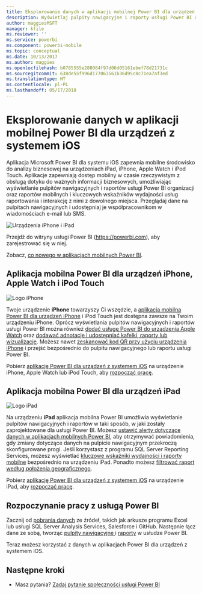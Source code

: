 ```yaml
---
title: Eksplorowanie danych w aplikacji mobilnej Power BI dla urządzeń z systemem iOS
description: Wyświetlaj pulpity nawigacyjne i raporty usługi Power BI oraz raporty mobilne i kluczowe wskaźniki wydajności usług raportowania i korzystaj z nich na urządzeniach iPad, iPhone, Apple Watch i iPod Touch.
author: maggiesMSFT
manager: kfile
ms.reviewer: ''
ms.service: powerbi
ms.component: powerbi-mobile
ms.topic: conceptual
ms.date: 10/13/2017
ms.author: maggies
ms.openlocfilehash: b0785555e288084f97d06d05161ebef78d21731c
ms.sourcegitcommit: 638de55f996d177063561b36d95c8c71ea7af3ed
ms.translationtype: HT
ms.contentlocale: pl-PL
ms.lasthandoff: 05/17/2018
---
```

# <a name="explore-your-data-on-the-power-bi-mobile-app-for-ios-devices"></a>Eksplorowanie danych w aplikacji mobilnej Power BI dla urządzeń z systemem iOS
Aplikacja Microsoft Power BI dla systemu iOS zapewnia mobilne środowisko do analizy biznesowej na urządzeniach iPad, iPhone, Apple Watch i iPod Touch. Aplikacje zapewniają dostęp mobilny w czasie rzeczywistym z obsługą dotyku do ważnych informacji biznesowych, umożliwiając wyświetlanie pulpitów nawigacyjnych i raportów usługi Power BI organizacji oraz raportów mobilnych i kluczowych wskaźników wydajności usług raportowania i interakcję z nimi z dowolnego miejsca. Przeglądaj dane na pulpitach nawigacyjnych i udostępniaj je współpracownikom w wiadomościach e-mail lub SMS.

![Urządzenia iPhone i iPad](media/mobile-ios-ipad-iphone-apps/pbi_ipad_iphonedevices.png)

Przejdź do witryny usługi Power BI (https://powerbi.com), aby zarejestrować się w niej.

Zobacz, [co nowego w aplikacjach mobilnych Power BI](mobile-whats-new-in-the-mobile-apps.md).

## <a name="power-bi-mobile-app-for-iphone-apple-watch-and-ipod-touch"></a>Aplikacja mobilna Power BI dla urządzeń iPhone, Apple Watch i iPod Touch
![Logo iPhone](media/mobile-ios-ipad-iphone-apps/iphone-logo-40-px.png)

Twoje urządzenie **iPhone** towarzyszy Ci wszędzie, a [aplikacja mobilna Power BI dla urządzeń iPhone](mobile-ipad-app-get-started.md) i iPod Touch jest dostępna zawsze na Twoim urządzeniu iPhone. Oprócz wyświetlania pulpitów nawigacyjnych i raportów usługi Power BI można również [dodać usługę Power BI do urządzenia Apple Watch](mobile-apple-watch.md) oraz [dodawać adnotacje i udostępniać kafelki, raporty lub wizualizacje](mobile-annotate-and-share-a-tile-from-the-mobile-apps.md). Możesz nawet [zeskanować kod QR przy użyciu urządzenia iPhone](mobile-apps-qr-code.md) i przejść bezpośrednio do pulpitu nawigacyjnego lub raportu usługi Power BI.

Pobierz [aplikację Power BI dla urządzeń z systemem iOS](http://go.microsoft.com/fwlink/?LinkId=522062) na urządzenie iPhone, Apple Watch lub iPod Touch, aby [rozpocząć pracę](mobile-iphone-app-get-started.md).

## <a name="power-bi-mobile-app-for-ipad"></a>Aplikacja mobilna Power BI dla urządzeń iPad
![Logo iPad](media/mobile-ios-ipad-iphone-apps/ipad-logo-40-px.png)

Na urządzeniu **iPad** aplikacja mobilna Power BI umożliwia wyświetlanie pulpitów nawigacyjnych i raportów w taki sposób, w jaki zostały zaprojektowane dla usługi Power BI. Możesz [ustawić alerty dotyczące danych w aplikacjach mobilnych Power BI](mobile-set-data-alerts-in-the-mobile-apps.md), aby otrzymywać powiadomienia, gdy zmiany dotyczące danych na pulpicie nawigacyjnym przekroczą skonfigurowane progi. Jeśli korzystasz z programu SQL Server Reporting Services, możesz wyświetlać [kluczowe wskaźniki wydajności i raporty mobilne](mobile-app-ssrs-kpis-mobile-on-premises-reports.md) bezpośrednio na urządzeniu iPad. Ponadto możesz [filtrować raport według położenia geograficznego](mobile-apps-geographic-filtering.md).  

Pobierz [aplikację Power BI dla urządzeń z systemem iOS](http://go.microsoft.com/fwlink/?LinkId=522062) na urządzenie iPad, aby [rozpocząć pracę](mobile-ipad-app-get-started.md).

## <a name="get-started-with-power-bi"></a>Rozpoczynanie pracy z usługą Power BI
Zacznij od [pobrania danych](service-get-data.md) ze źródeł, takich jak arkusze programu Excel lub usługi SQL Server Analysis Services, Salesforce i GitHub. Następnie łącz dane ze sobą, tworząc [pulpity nawigacyjne ](service-dashboards.md) i [raporty](service-reports.md) w usłudze Power BI.

Teraz możesz korzystać z danych w aplikacjach Power BI dla urządzeń z systemem iOS.

## <a name="next-steps"></a>Następne kroki
* Masz pytania? [Zadaj pytanie społeczności usługi Power BI](http://community.powerbi.com/)

